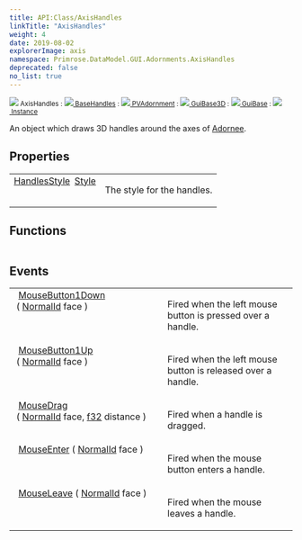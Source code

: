 ```yaml
---
title: API:Class/AxisHandles
linkTitle: "AxisHandles"
weight: 4
date: 2019-08-02
explorerImage: axis
namespace: Primrose.DataModel.GUI.Adornments.AxisHandles
deprecated: false
no_list: true
---
```

<small class="inheritance">
<span class="" href="/docs/api-reference/Class/AxisHandles"><img src="/icons/silk/axis.png"/>&nbsp;AxisHandles</span>&nbsp;:&nbsp;<a class="" href="/docs/api-reference/Class/BaseHandles"><img src="/icons/silk/default.png"/>&nbsp;BaseHandles</a>&nbsp;:&nbsp;<a class="" href="/docs/api-reference/Class/PVAdornment"><img src="/icons/silk/default.png"/>&nbsp;PVAdornment</a>&nbsp;:&nbsp;<a class="" href="/docs/api-reference/Class/GuiBase3D"><img src="/icons/silk/default.png"/>&nbsp;GuiBase3D</a>&nbsp;:&nbsp;<a class="" href="/docs/api-reference/Class/GuiBase"><img src="/icons/silk/default.png"/>&nbsp;GuiBase</a>&nbsp;:&nbsp;<a class="" href="/docs/api-reference/Class/Instance"><img src="/icons/silk/default.png"/>&nbsp;Instance</a></small>
<p class="summary">

An object which draws 3D handles around the axes of <a href="/docs/api-reference/Class/PVAdornment/Adornee" >Adornee</a>.

</p>
 
## Properties
 
<table class="studiohide">
<tbody>
<tr class="function-row ">
<td style="vertical-align:top;white-space:normal;">
<div>
<a class="type" href="/docs/api-reference/Enum/HandlesStyle">HandlesStyle</a><span class="method-body" style="text-indent: -2em; padding-left: 0.5em"><a class="name" href="Style">Style</a></span></td>
<td style="vertical-align:top;white-space:normal;">
<p>
The style for the handles.
</p></td>
</tr>

</tbody>
</table>
 
## Functions
 
<table class="studiohide">
<tbody>
</tbody>
</table>
 
## Events
 
<table class="studiohide">
<tbody>
<tr class="function-row ">
<td style="vertical-align:top;white-space:normal;">
<span class="event-body" style="text-indent: -2em; padding-left: 0.5em"><a class="event-name " href="MouseButton1Down">MouseButton1Down</a></span><span style="display: inline-block">&nbsp;( <span class="param" style="white-space: nowrap"><a class="type" href="/docs/api-reference/Enum/NormalId">NormalId</a> face</span> )</span></span></td>
<td style="vertical-align:top;white-space:normal;">
<p>
Fired when the left mouse button is pressed over a handle.
</p></td>
</tr>

<tr class="function-row ">
<td style="vertical-align:top;white-space:normal;">
<span class="event-body" style="text-indent: -2em; padding-left: 0.5em"><a class="event-name " href="MouseButton1Up">MouseButton1Up</a></span><span style="display: inline-block">&nbsp;( <span class="param" style="white-space: nowrap"><a class="type" href="/docs/api-reference/Enum/NormalId">NormalId</a> face</span> )</span></span></td>
<td style="vertical-align:top;white-space:normal;">
<p>
Fired when the left mouse button is released over a handle.
</p></td>
</tr>

<tr class="function-row ">
<td style="vertical-align:top;white-space:normal;">
<span class="event-body" style="text-indent: -2em; padding-left: 0.5em"><a class="event-name " href="MouseDrag">MouseDrag</a></span><span style="display: inline-block">&nbsp;( <span class="param" style="white-space: nowrap"><a class="type" href="/docs/api-reference/Enum/NormalId">NormalId</a> face, <a class="type" href="/docs/api-reference/System/Primitives#single">f32</a> distance</span> )</span></span></td>
<td style="vertical-align:top;white-space:normal;">
<p>
Fired when a handle is dragged.
</p></td>
</tr>

<tr class="function-row ">
<td style="vertical-align:top;white-space:normal;">
<span class="event-body" style="text-indent: -2em; padding-left: 0.5em"><a class="event-name " href="MouseEnter">MouseEnter</a></span><span style="display: inline-block">&nbsp;( <span class="param" style="white-space: nowrap"><a class="type" href="/docs/api-reference/Enum/NormalId">NormalId</a> face</span> )</span></span></td>
<td style="vertical-align:top;white-space:normal;">
<p>
Fired when the mouse button enters a handle.
</p></td>
</tr>

<tr class="function-row ">
<td style="vertical-align:top;white-space:normal;">
<span class="event-body" style="text-indent: -2em; padding-left: 0.5em"><a class="event-name " href="MouseLeave">MouseLeave</a></span><span style="display: inline-block">&nbsp;( <span class="param" style="white-space: nowrap"><a class="type" href="/docs/api-reference/Enum/NormalId">NormalId</a> face</span> )</span></span></td>
<td style="vertical-align:top;white-space:normal;">
<p>
Fired when the mouse leaves a handle.
</p></td>
</tr>

</tbody>
</table>
<b>
</b>
<div class="inheritors">
<ul class="root">
</ul>
</div>
